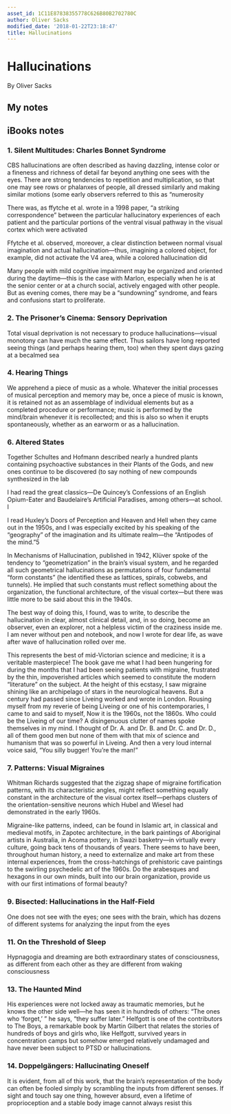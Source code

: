 ```yaml
---
asset_id: 1C11E87838355778C626B80B2702780C
author: Oliver Sacks
modified_date: '2018-01-22T23:18:47'
title: Hallucinations
---
```


# Hallucinations

By Oliver Sacks

## My notes <a name="my_notes_dont_delete"></a>



## iBooks notes <a name="ibooks_notes_dont_delete"></a>

### 1. Silent Multitudes: Charles Bonnet Syndrome

CBS hallucinations are often described as having dazzling, intense color or a fineness and richness of detail far beyond anything one sees with the eyes. There are strong tendencies to repetition and multiplication, so that one may see rows or phalanxes of people, all dressed similarly and making similar motions (some early observers referred to this as “numerosity

There was, as ffytche et al. wrote in a 1998 paper, “a striking correspondence” between the particular hallucinatory experiences of each patient and the particular portions of the ventral visual pathway in the visual cortex which were activated

Ffytche et al. observed, moreover, a clear distinction between normal visual imagination and actual hallucination—thus, imagining a colored object, for example, did not activate the V4 area, while a colored hallucination did

Many people with mild cognitive impairment may be organized and oriented during the daytime—this is the case with Marlon, especially when he is at the senior center or at a church social, actively engaged with other people. But as evening comes, there may be a “sundowning” syndrome, and fears and confusions start to proliferate.

### 2. The Prisoner’s Cinema: Sensory Deprivation

Total visual deprivation is not necessary to produce hallucinations—visual monotony can have much the same effect. Thus sailors have long reported seeing things (and perhaps hearing them, too) when they spent days gazing at a becalmed sea

### 4. Hearing Things

We apprehend a piece of music as a whole. Whatever the initial processes of musical perception and memory may be, once a piece of music is known, it is retained not as an assemblage of individual elements but as a completed procedure or performance; music is performed by the mind/brain whenever it is recollected; and this is also so when it erupts spontaneously, whether as an earworm or as a hallucination.

### 6. Altered States

Together Schultes and Hofmann described nearly a hundred plants containing psychoactive substances in their Plants of the Gods, and new ones continue to be discovered (to say nothing of new compounds synthesized in the lab

I had read the great classics—De Quincey’s Confessions of an English Opium-Eater and Baudelaire’s Artificial Paradises, among others—at school. I

I read Huxley’s Doors of Perception and Heaven and Hell when they came out in the 1950s, and I was especially excited by his speaking of the “geography” of the imagination and its ultimate realm—the “Antipodes of the mind.”5

In Mechanisms of Hallucination, published in 1942, Klüver spoke of the tendency to “geometrization” in the brain’s visual system, and he regarded all such geometrical hallucinations as permutations of four fundamental “form constants” (he identified these as lattices, spirals, cobwebs, and tunnels). He implied that such constants must reflect something about the organization, the functional architecture, of the visual cortex—but there was little more to be said about this in the 1940s.

The best way of doing this, I found, was to write, to describe the hallucination in clear, almost clinical detail, and, in so doing, become an observer, even an explorer, not a helpless victim of the craziness inside me. I am never without pen and notebook, and now I wrote for dear life, as wave after wave of hallucination rolled over me.

This represents the best of mid-Victorian science and medicine; it is a veritable masterpiece! The book gave me what I had been hungering for during the months that I had been seeing patients with migraine, frustrated by the thin, impoverished articles which seemed to constitute the modern “literature” on the subject. At the height of this ecstasy, I saw migraine shining like an archipelago of stars in the neurological heavens.
But a century had passed since Liveing worked and wrote in London. Rousing myself from my reverie of being Liveing or one of his contemporaries, I came to and said to myself, Now it is the 1960s, not the 1860s. Who could be the Liveing of our time? A disingenuous clutter of names spoke themselves in my mind. I thought of Dr. A. and Dr. B. and Dr. C. and Dr. D., all of them good men but none of them with that mix of science and humanism that was so powerful in Liveing. And then a very loud internal voice said, “You silly bugger! You’re the man!”

### 7. Patterns: Visual Migraines

Whitman Richards suggested that the zigzag shape of migraine fortification patterns, with its characteristic angles, might reflect something equally constant in the architecture of the visual cortex itself—perhaps clusters of the orientation-sensitive neurons which Hubel and Wiesel had demonstrated in the early 1960s.

Migraine-like patterns, indeed, can be found in Islamic art, in classical and medieval motifs, in Zapotec architecture, in the bark paintings of Aboriginal artists in Australia, in Acoma pottery, in Swazi basketry—in virtually every culture, going back tens of thousands of years. There seems to have been, throughout human history, a need to externalize and make art from these internal experiences, from the cross-hatchings of prehistoric cave paintings to the swirling psychedelic art of the 1960s. Do the arabesques and hexagons in our own minds, built into our brain organization, provide us with our first intimations of formal beauty?

### 9. Bisected: Hallucinations in the Half-Field

One does not see with the eyes; one sees with the brain, which has dozens of different systems for analyzing the input from the eyes

### 11. On the Threshold of Sleep

Hypnagogia and dreaming are both extraordinary states of consciousness, as different from each other as they are different from waking consciousness

### 13. The Haunted Mind

His experiences were not locked away as traumatic memories, but he knows the other side well—he has seen it in hundreds of others: “The ones who ‘forget,’ ” he says, “they suffer later.” Helfgott is one of the contributors to The Boys, a remarkable book by Martin Gilbert that relates the stories of hundreds of boys and girls who, like Helfgott, survived years in concentration camps but somehow emerged relatively undamaged and have never been subject to PTSD or hallucinations.

### 14. Doppelgängers: Hallucinating Oneself

It is evident, from all of this work, that the brain’s representation of the body can often be fooled simply by scrambling the inputs from different senses. If sight and touch say one thing, however absurd, even a lifetime of proprioception and a stable body image cannot always resist this